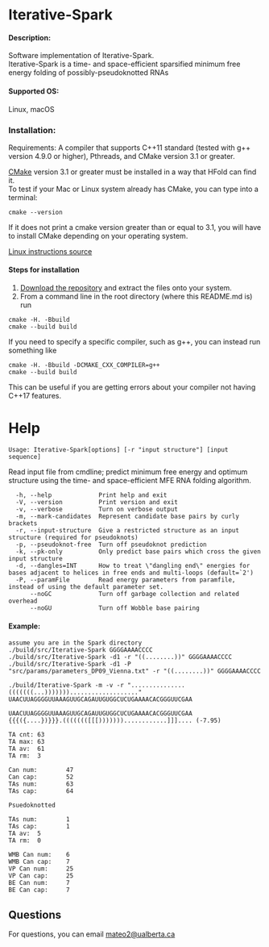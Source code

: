 # Iterative-Spark

#### Description:
Software implementation of Iterative-Spark.      
Iterative-Spark is a time- and space-efficient sparsified minimum free energy folding of possibly-pseudoknotted RNAs

#### Supported OS: 
Linux, macOS


### Installation:  
Requirements: A compiler that supports C++11 standard (tested with g++ version 4.9.0 or higher), Pthreads, and CMake version 3.1 or greater.    

[CMake](https://cmake.org/install/) version 3.1 or greater must be installed in a way that HFold can find it.    
To test if your Mac or Linux system already has CMake, you can type into a terminal:      
```
cmake --version
```
If it does not print a cmake version greater than or equal to 3.1, you will have to install CMake depending on your operating system.

[Linux instructions source](https://geeksww.com/tutorials/operating_systems/linux/installation/downloading_compiling_and_installing_cmake_on_linux.php)

#### Steps for installation   
1. [Download the repository](https://github.com/mateog4712/SparseRNAFolD.git) and extract the files onto your system.
2. From a command line in the root directory (where this README.md is) run
```
cmake -H. -Bbuild
cmake --build build
```   
If you need to specify a specific compiler, such as g++, you can instead run something like   
```
cmake -H. -Bbuild -DCMAKE_CXX_COMPILER=g++
cmake --build build
```   
This can be useful if you are getting errors about your compiler not having C++17 features.

Help
========================================

```
Usage: Iterative-Spark[options] [-r "input structure"] [input sequence]
```

Read input file from cmdline; predict minimum free energy and optimum structure using the time- and space-efficient MFE RNA folding algorithm.

```
  -h, --help             Print help and exit
  -V, --version          Print version and exit
  -v, --verbose          Turn on verbose output
  -m, --mark-candidates  Represent candidate base pairs by curly brackets
  -r, --input-structure  Give a restricted structure as an input structure (required for pseudoknots)
  -p, --pseudoknot-free  Turn off pseudoknot prediction
  -k, --pk-only          Only predict base pairs which cross the given input structure
  -d, --dangles=INT      How to treat \"dangling end\" energies for bases adjacent to helices in free ends and multi-loops (default=`2')
  -P, --paramFile        Read energy parameters from paramfile, instead of using the default parameter set.
      --noGC             Turn off garbage collection and related overhead
      --noGU             Turn off Wobble base pairing
```

#### Example:
    assume you are in the Spark directory
    ./build/src/Iterative-Spark GGGGAAAACCCC
    ./build/src/Iterative-Spark -d1 -r "((........))" GGGGAAAACCCC
    ./build/src/Iterative-Spark -d1 -P "src/params/parameters_DP09_Vienna.txt" -r "((........))" GGGGAAAACCCC

```
./build/Iterative-Spark -m -v -r "...............(((((((...)))))))..................." UAACUUAGGGGUUAAAGUUGCAGAUUGUGGCUCUGAAAACACGGGUUCGAA

UAACUUAGGGGUUAAAGUUGCAGAUUGUGGCUCUGAAAACACGGGUUCGAA
{{{({....})}}}.((((((([[[)))))))............]]].... (-7.95)

TA cnt: 63
TA max: 63
TA av:  61
TA rm:  3

Can num:        47
Can cap:        52
TAs num:        63
TAs cap:        64

Psuedoknotted

TAs num:        1
TAs cap:        1
TA av:  5
TA rm:  0

WMB Can num:    6
WMB Can cap:    7
VP Can num:     25
VP Can cap:     25
BE Can num:     7
BE Can cap:     7
```

## Questions
For questions, you can email mateo2@ualberta.ca
